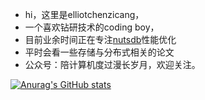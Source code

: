 + hi，这里是elliotchenzicang，
+ 一个喜欢钻研技术的coding boy，
+ 目前业余时间正在专注[nutsdb](https://github.com/nutsdb/nutsdb)性能优化
+ 平时会看一些存储与分布式相关的论文
+ 公众号：陪计算机度过漫长岁月，欢迎关注。

[![Anurag's GitHub stats](https://github-readme-stats.vercel.app/api?username=elliotchenzichang)](https://github.com/anuraghazra/github-readme-stats)

